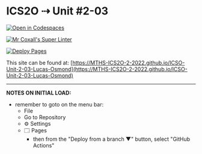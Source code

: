 # ICS2O ⇢ Unit #2-03

[![Open in Codespaces](https://classroom.github.com/assets/launch-codespace-f4981d0f882b2a3f0472912d15f9806d57e124e0fc890972558857b51b24a6f9.svg)](https://classroom.github.com/open-in-codespaces?assignment_repo_id=10576789)

[![Mr Coxall's Super Linter](https://github.com/MTHS-ICS2O-2-2022/ICSO-Unit-2-03-Lucas-Osmond/workflows/Mr%20Coxall's%20Super%20Linter/badge.svg)](https://github.com/MTHS-ICS2O-2-2022/ICSO-Unit-2-03-Lucas-Osmond/actions)

[![Deploy Pages](https://github.com/MTHS-ICS2O-2-2022/ICSO-Unit-2-03-Lucas-Osmond/workflows/Deploy%20Pages/badge.svg)](https://github.com/MTHS-ICS2O-2-2022/ICSO-Unit-2-03-Lucas-Osmond/actions)

This site can be found at: [https://MTHS-ICS2O-2-2022.github.io/ICSO-Unit-2-03-Lucas-Osmond](https://MTHS-ICS2O-2-2022.github.io/ICSO-Unit-2-03-Lucas-Osmond)

---

**NOTES ON INITIAL LOAD:**
- remember to goto on the menu bar:
  - File
  - Go to Repository
  - ⚙ Settings
  - 🗔 Pages
    - then from the "Deploy from a branch ▼" button, select "GitHub Actions"
